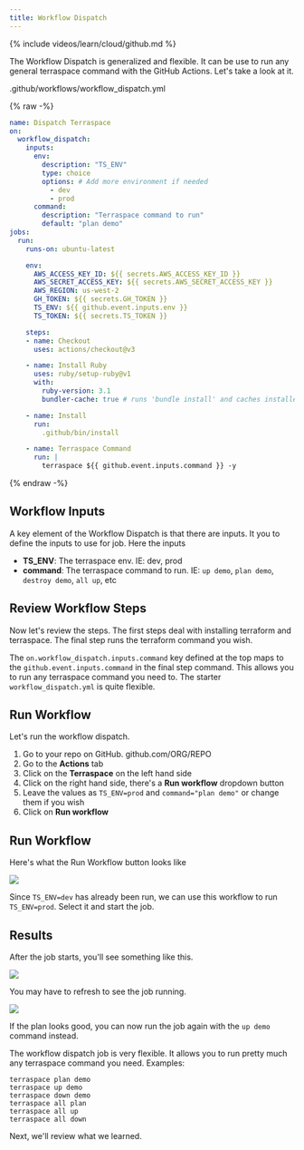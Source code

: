 ```yaml
---
title: Workflow Dispatch
---
```


{% include videos/learn/cloud/github.md %}

The Workflow Dispatch is generalized and flexible.  It can be use to run any general terraspace command with the GitHub Actions. Let's take a look at it.

.github/workflows/workflow_dispatch.yml

{% raw -%}
```yaml
name: Dispatch Terraspace
on:
  workflow_dispatch:
    inputs:
      env:
        description: "TS_ENV"
        type: choice
        options: # Add more environment if needed
          - dev
          - prod
      command:
        description: "Terraspace command to run"
        default: "plan demo"
jobs:
  run:
    runs-on: ubuntu-latest

    env:
      AWS_ACCESS_KEY_ID: ${{ secrets.AWS_ACCESS_KEY_ID }}
      AWS_SECRET_ACCESS_KEY: ${{ secrets.AWS_SECRET_ACCESS_KEY }}
      AWS_REGION: us-west-2
      GH_TOKEN: ${{ secrets.GH_TOKEN }}
      TS_ENV: ${{ github.event.inputs.env }}
      TS_TOKEN: ${{ secrets.TS_TOKEN }}

    steps:
    - name: Checkout
      uses: actions/checkout@v3

    - name: Install Ruby
      uses: ruby/setup-ruby@v1
      with:
        ruby-version: 3.1
        bundler-cache: true # runs 'bundle install' and caches installed gems automatically

    - name: Install
      run:
        .github/bin/install

    - name: Terraspace Command
      run: |
        terraspace ${{ github.event.inputs.command }} -y
```
{% endraw -%}

## Workflow Inputs

A key element of the Workflow Dispatch is that there are inputs. It you to define the inputs to use for job. Here the inputs

* **TS_ENV**: The terraspace env. IE: dev, prod
* **command**: The terraspace command to run. IE: `up demo`, `plan demo`, `destroy demo`, `all up`, etc

## Review Workflow Steps

Now let's review the steps. The first steps deal with installing terraform and terraspace. The final step runs the terraform command you wish.

The `on.workflow_dispatch.inputs.command` key defined at the top maps to the `github.event.inputs.command` in the final step command. This allows you to run any terraspace command you need to.  The starter `workflow_dispatch.yml` is quite flexible.

## Run Workflow

Let's run the workflow dispatch.

1. Go to your repo on GitHub. github.com/ORG/REPO
2. Go to the **Actions** tab
3. Click on the **Terraspace** on the left hand side
4. Click on the right hand side, there's a **Run workflow** dropdown button
5. Leave the values as `TS_ENV=prod` and `command="plan demo"` or change them if you wish
6. Click on **Run workflow**

## Run Workflow

Here's what the Run Workflow button looks like

![](https://img.boltops.com/images/terraspace/cloud/ci/github/workflow_dispatch/run-workflow-button.png)

Since `TS_ENV=dev` has already been run, we can use this workflow to run `TS_ENV=prod`.  Select it and start the job.

## Results

After the job starts, you'll see something like this.

![](https://img.boltops.com/images/terraspace/cloud/ci/github/workflow_dispatch/run-workflow-started.png)

You may have to refresh to see the job running.

![](https://img.boltops.com/images/terraspace/cloud/ci/github/workflow_dispatch/run-workflow-completed.png)

If the plan looks good, you can now run the job again with the `up demo` command instead.

The workflow dispatch job is very flexible. It allows you to run pretty much any terraspace command you need. Examples:

    terraspace plan demo
    terraspace up demo
    terraspace down demo
    terraspace all plan
    terraspace all up
    terraspace all down

Next, we'll review what we learned.
